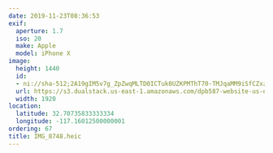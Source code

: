```yaml
---
date: 2019-11-23T08:36:53
exif:
  aperture: 1.7
  iso: 20
  make: Apple
  model: iPhone X
image:
  height: 1440
  id:
  - ni://sha-512;2A19gIM5v7g_ZpZwqMLTD0ICTuk0UZKPMThT70-TMJqaMM9iSfCZxzPBQi0AdBaQpFRIdJc_FBqhPvXLs8M0iA
  url: https://s3.dualstack.us-east-1.amazonaws.com/dpb587-website-us-east-1/asset/gallery/2019-san-diego/0e52b794-9166-26bc-be52-3e9a61bbd007~1920.jpg
  width: 1920
location:
  latitude: 32.70735833333334
  longitude: -117.16012500000001
ordering: 67
title: IMG_8748.heic
---
```

